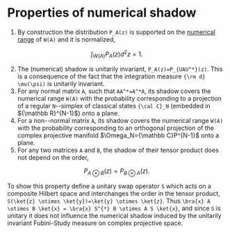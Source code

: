 Properties of numerical shadow
==============================

1.  By construction the distribution ``P_A(z)`` is supported on the
    [numerical range](/numerical-range) of ``W(A)`` and it is
    normalized, 
```math 
\int_{W(A)} P_A(z) d^2 z =1.
```

2.  The (numerical) shadow is unitarily invariant,
    ``P_A(z)=P_{UAU^*}(z)``. This is a consequence of the fact that
    the integration measure ``{\rm d} \mu(\psi)`` is unitarily
    invariant.
3.  For any normal matrix ``A``, such that ``AA^*=A^*A``, its shadow
    covers the numerical range ``W(A)`` with the probability
    corresponding to a projection of a regular ``N``\--simplex of
    classical states ``{\cal C}_N`` (embedded in \${\mathbb
    R}^{N-1}\$) onto a plane.
4.  For a non\--normal matrix ``A``, its shadow covers the numerical
    range ``W(A)`` with the probability corresponding to an orthogonal
    projection of the complex projective manifold \$\Omega_N={\mathbb
    C}P^{N-1}\$ onto a plane.
5.  For any two matrices ``A`` and ``B``, the shadow of their tensor
    product does not depend on the order,
```math
P_{A \otimes B}(z)=P_{B \otimes A} (z).
``` 
To show this property define a
unitary swap operator ``S`` which acts on a composite Hilbert space
and interchanges the order in the tensor product, ``S(\ket{z}
\otimes \ket{y})=\ket{y} \otimes \ket{z}``. Thus ``\bra{x} A
\otimes B \ket{x} = \bra{x} S^{*} B \otimes A S \ket{x}``,
and since ``S`` is unitary it does not influence the numerical
shadow induced by the unitarily invariant Fubini-Study measure on
complex projective space.

